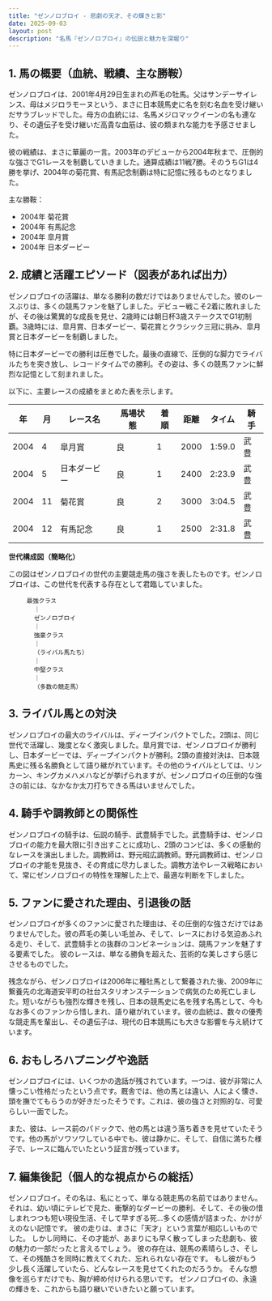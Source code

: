 ```yaml
---
title: "ゼンノロブロイ - 悲劇の天才、その輝きと影"
date: 2025-09-03
layout: post
description: "名馬『ゼンノロブロイ』の伝説と魅力を深堀り"
---
```


## 1. 馬の概要（血統、戦績、主な勝鞍）

ゼンノロブロイは、2001年4月29日生まれの芦毛の牡馬。父はサンデーサイレンス、母はメジロラモーヌという、まさに日本競馬史に名を刻む名血を受け継いだサラブレッドでした。母方の血統には、名馬メジロマックイーンの名も連なり、その遺伝子を受け継いだ高貴な血筋は、彼の類まれな能力を予感させました。

彼の戦績は、まさに華麗の一言。2003年のデビューから2004年秋まで、圧倒的な強さでG1レースを制覇していきました。通算成績は11戦7勝。そのうちG1は4勝を挙げ、2004年の菊花賞、有馬記念制覇は特に記憶に残るものとなりました。

主な勝鞍：

* 2004年 菊花賞
* 2004年 有馬記念
* 2004年 皐月賞
* 2004年 日本ダービー


## 2. 成績と活躍エピソード（図表があれば出力）

ゼンノロブロイの活躍は、単なる勝利の数だけではありませんでした。彼のレースぶりは、多くの競馬ファンを魅了しました。デビュー戦こそ2着に敗れましたが、その後は驚異的な成長を見せ、2歳時には朝日杯3歳ステークスでG1初制覇。3歳時には、皐月賞、日本ダービー、菊花賞とクラシック三冠に挑み、皐月賞と日本ダービーを制覇しました。

特に日本ダービーでの勝利は圧巻でした。最後の直線で、圧倒的な脚力でライバルたちを突き放し、レコードタイムでの勝利。その姿は、多くの競馬ファンに鮮烈な記憶として刻まれました。

以下に、主要レースの成績をまとめた表を示します。

| 年 | 月 | レース名             | 馬場状態 | 着順 | 距離 | タイム     | 騎手       |
|---|----|----------------------|---------|-----|------|-----------|-------------|
| 2004 | 4  | 皐月賞               | 良      | 1   | 2000 | 1:59.0    | 武豊       |
| 2004 | 5  | 日本ダービー           | 良      | 1   | 2400 | 2:23.9    | 武豊       |
| 2004 | 11 | 菊花賞               | 良      | 2   | 3000 | 3:04.5    | 武豊       |
| 2004 | 12 | 有馬記念               | 良      | 1   | 2500 | 2:31.8    | 武豊       |


**世代構成図（簡略化）**

この図はゼンノロブロイの世代の主要競走馬の強さを表したものです。ゼンノロブロイは、この世代を代表する存在として君臨していました。

```
     最強クラス
       ｜
       ゼンノロブロイ
       ｜
       強豪クラス
       ｜
       （ライバル馬たち）
       ｜
       中堅クラス
       ｜
       （多数の競走馬）
```


## 3. ライバル馬との対決

ゼンノロブロイの最大のライバルは、ディープインパクトでした。2頭は、同じ世代で活躍し、幾度となく激突しました。皐月賞では、ゼンノロブロイが勝利し、日本ダービーでは、ディープインパクトが勝利。2頭の直接対決は、日本競馬史に残る名勝負として語り継がれています。その他のライバルとしては、リンカーン、キングカメハメハなどが挙げられますが、ゼンノロブロイの圧倒的な強さの前には、なかなか太刀打ちできる馬はいませんでした。


## 4. 騎手や調教師との関係性

ゼンノロブロイの騎手は、伝説の騎手、武豊騎手でした。武豊騎手は、ゼンノロブロイの能力を最大限に引き出すことに成功し、2頭のコンビは、多くの感動的なレースを演出しました。調教師は、野元昭広調教師。野元調教師は、ゼンノロブロイの才能を見抜き、その育成に尽力しました。調教方法やレース戦略において、常にゼンノロブロイの特性を理解した上で、最適な判断を下しました。


## 5. ファンに愛された理由、引退後の話

ゼンノロブロイが多くのファンに愛された理由は、その圧倒的な強さだけではありませんでした。彼の芦毛の美しい毛並み、そして、レースにおける気迫あふれる走り、そして、武豊騎手との抜群のコンビネーションは、競馬ファンを魅了する要素でした。  彼のレースは、単なる勝負を超えた、芸術的な美しさすら感じさせるものでした。

残念ながら、ゼンノロブロイは2006年に種牡馬として繋養された後、2009年に繋養先の北海道安平町の社台スタリオンステーションで病気のため死亡しました。短いながらも強烈な輝きを残し、日本の競馬史に名を残す名馬として、今もなお多くのファンから惜しまれ、語り継がれています。彼の血統は、数々の優秀な競走馬を輩出し、その遺伝子は、現代の日本競馬にも大きな影響を与え続けています。


## 6. おもしろハプニングや逸話

ゼンノロブロイには、いくつかの逸話が残されています。一つは、彼が非常に人懐っこい性格だったという点です。厩舎では、他の馬とは違い、人によく懐き、頭を撫でてもらうのが好きだったそうです。これは、彼の強さと対照的な、可愛らしい一面でした。

また、彼は、レース前のパドックで、他の馬とは違う落ち着きを見せていたそうです。他の馬がソワソワしている中でも、彼は静かに、そして、自信に満ちた様子で、レースに臨んでいたという証言が残っています。


## 7. 編集後記（個人的な視点からの総括）

ゼンノロブロイ。その名は、私にとって、単なる競走馬の名前ではありません。それは、幼い頃にテレビで見た、衝撃的なダービーの勝利、そして、その後の惜しまれつつも短い現役生活、そして早すぎる死…多くの感情が詰まった、かけがえのない記憶です。  彼の走りは、まさに「天才」という言葉が相応しいものでした。  しかし同時に、その才能が、あまりにも早く散ってしまった悲劇も、彼の魅力の一部だったと言えるでしょう。  彼の存在は、競馬の素晴らしさ、そして、その残酷さを同時に教えてくれた、忘れられない存在です。  もし彼がもう少し長く活躍していたら、どんなレースを見せてくれたのだろうか。  そんな想像を巡らすだけでも、胸が締め付けられる思いです。  ゼンノロブロイの、永遠の輝きを、これからも語り継いでいきたいと願っています。
